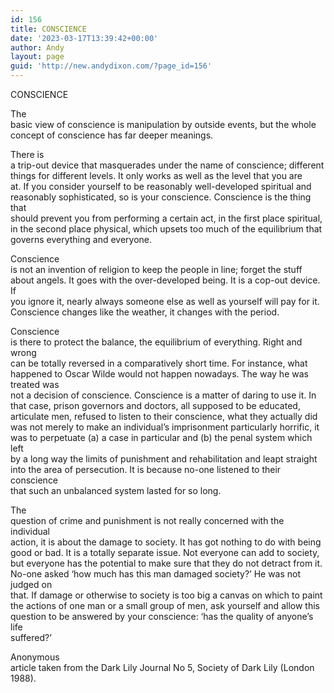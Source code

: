 ```yaml
---
id: 156
title: CONSCIENCE
date: '2023-03-17T13:39:42+00:00'
author: Andy
layout: page
guid: 'http://new.andydixon.com/?page_id=156'
---
```


CONSCIENCE

The  
basic view of conscience is manipulation by outside events, but the whole  
concept of conscience has far deeper meanings.

There is  
a trip-out device that masquerades under the name of conscience; different  
things for different levels. It only works as well as the level that you are  
at. If you consider yourself to be reasonably well-developed spiritual and  
reasonably sophisticated, so is your conscience. Conscience is the thing that  
should prevent you from performing a certain act, in the first place spiritual,  
in the second place physical, which upsets too much of the equilibrium that  
governs everything and everyone.

Conscience  
is not an invention of religion to keep the people in line; forget the stuff  
about angels. It goes with the over-developed being. It is a cop-out device. If  
you ignore it, nearly always someone else as well as yourself will pay for it.  
Conscience changes like the weather, it changes with the period.

Conscience  
is there to protect the balance, the equilibrium of everything. Right and wrong  
can be totally reversed in a comparatively short time. For instance, what  
happened to Oscar Wilde would not happen nowadays. The way he was treated was  
not a decision of conscience. Conscience is a matter of daring to use it. In  
that case, prison governors and doctors, all supposed to be educated,  
articulate men, refused to listen to their conscience, what they actually did  
was not merely to make an individual’s imprisonment particularly horrific, it  
was to perpetuate (a) a case in particular and (b) the penal system which left  
by a long way the limits of punishment and rehabilitation and leapt straight  
into the area of persecution. It is because no-one listened to their conscience  
that such an unbalanced system lasted for so long.

The  
question of crime and punishment is not really concerned with the individual  
action, it is about the damage to society. It has got nothing to do with being  
good or bad. It is a totally separate issue. Not everyone can add to society,  
but everyone has the potential to make sure that they do not detract from it.  
No-one asked ‘how much has this man damaged society?’ He was not judged on  
that. If damage or otherwise to society is too big a canvas on which to paint  
the actions of one man or a small group of men, ask yourself and allow this  
question to be answered by your conscience: ‘has the quality of anyone’s life  
suffered?’

Anonymous  
article taken from the Dark Lily Journal No 5, Society of Dark Lily (London  
1988).